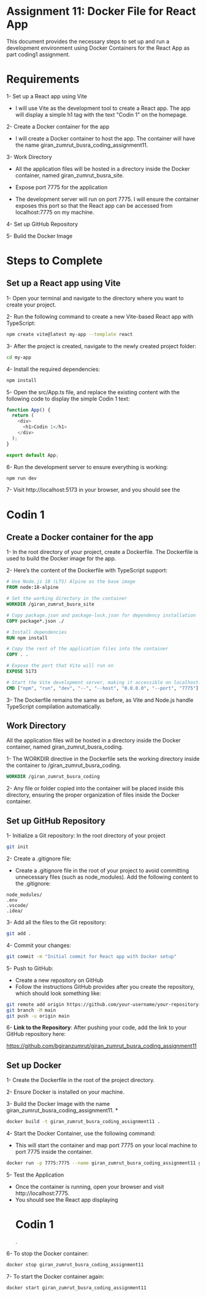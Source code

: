 
# Assignment 11: Docker File for React App
This document provides the necessary steps to set up and run a development environment using Docker Containers for the React App as part coding1 assignment.

# Requirements
1- Set up a React app using Vite

* I will use Vite as the development tool to create a React app. The app will display a simple h1 tag with the text "Codin 1" on the homepage.

2- Create a Docker container for the app

* I will create a Docker container to host the app. The container will have the name giran_zumrut_busra_coding_assignment11.

3- Work Directory

* All the application files will be hosted in a directory inside the Docker container, named giran_zumrut_busra_site.
  
* Expose port 7775 for the application

* The development server will run on port 7775. I will ensure the container exposes this port so that the React app can be accessed from localhost:7775 on my machine.

4- Set up GitHub Repository

5- Build the Docker Image


# Steps to Complete

## Set up a React app using Vite

1- Open your terminal and navigate to the directory where you want to create your project.

2- Run the following command to create a new Vite-based React app with TypeScript:

```bash
npm create vite@latest my-app --template react
```

3- After the project is created, navigate to the newly created project folder:

```bash
cd my-app
```

4- Install the required dependencies:

```bash
npm install
```

5- Open the src/App.ts file, and replace the existing content with the following code to display the simple Codin 1 text:

````typescript
function App() {
  return (
    <div>
      <h1>Codin 1</h1>
    </div>
  );
}

export default App;
````
6- Run the development server to ensure everything is working:

````bash
npm run dev
````
7- Visit http://localhost:5173 in your browser, and you should see the <h1>Codin 1</h1> 

##  Create a Docker container for the app

1- In the root directory of your project, create a Dockerfile. The Dockerfile is used to build the Docker image for the app.

2- Here’s the content of the Dockerfile with TypeScript support:

````dockerfile
# Use Node.js 18 (LTS) Alpine as the base image
FROM node:18-alpine

# Set the working directory in the container
WORKDIR /giran_zumrut_busra_site

# Copy package.json and package-lock.json for dependency installation
COPY package*.json ./

# Install dependencies
RUN npm install

# Copy the rest of the application files into the container
COPY . .

# Expose the port that Vite will run on
EXPOSE 5173

# Start the Vite development server, making it accessible on localhost:7775
CMD ["npm", "run", "dev", "--", "--host", "0.0.0.0", "--port", "7775"]
````
3- The Dockerfile remains the same as before, as Vite and Node.js handle TypeScript compilation automatically.

## Work Directory

All the application files will be hosted in a directory inside the Docker container, named giran_zumrut_busra_coding.

1- The WORKDIR directive in the Dockerfile sets the working directory inside the container to /giran_zumrut_busra_coding.

````dockerfile
WORKDIR /giran_zumrut_busra_coding
````

2- Any file or folder copied into the container will be placed inside this directory, ensuring the proper organization of files inside the Docker container.

## Set up GitHub Repository

1- Initialize a Git repository: In the root directory of your project

```bash
git init
````

2- Create a .gitignore file:

* Create a .gitignore file in the root of your project to avoid committing unnecessary files (such as node_modules). Add the following content to the .gitignore:

````.gitignore
node_modules/
.env
.vscode/
.idea/
````

3- Add all the files to the Git repository: 

````bash
git add .
````

4- Commit your changes:
````bash
git commit -m "Initial commit for React app with Docker setup"
````

5- Push to GitHub:

* Create a new repository on GitHub
* Follow the instructions GitHub provides after you create the repository, which should look something like:
````bash
git remote add origin https://github.com/your-username/your-repository-name.git
git branch -M main
git push -u origin main
````
6- **Link to the Repository**: After pushing your code, add the link to your GitHub repository here:

https://github.com/bgiranzumrut/giran_zumrut_busra_coding_assignment11

## Set up Docker

1- Create the Dockerfile in the root of the project directory.

2- Ensure Docker is installed on your machine.

3- Build the Docker Image  with the name giran_zumrut_busra_coding_assignment11.
* 

````bash
docker build -t giran_zumrut_busra_coding_assignment11 .
````

4- Start the Docker Container, use the following command:
* This will start the container and map port 7775 on your local machine to port 7775 inside the container.

````bash
docker run -p 7775:7775 --name giran_zumrut_busra_coding_assignment11 giran_zumrut_busra_coding_assignment11
````

5- Test the Application

* Once the container is running, open your browser and visit http://localhost:7775.
* You should see the React app displaying <h1>Codin 1</h1>.

6- To stop the Docker container:
````bash
docker stop giran_zumrut_busra_coding_assignment11
````
7- To start the Docker container again:
````bash
docker start giran_zumrut_busra_coding_assignment11
````


















































